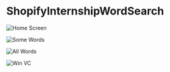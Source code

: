 # ShopifyInternshipWordSearch

![Home Screen](HomeVC.png)

![Some Words](SomeWords.png)

![All Words](AllWords.png)

![Win VC](WinVC.png)
